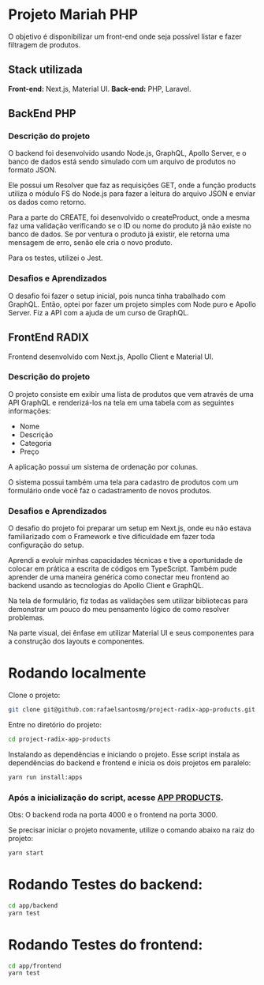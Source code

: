 # Projeto Mariah PHP
O objetivo é disponibilizar um front-end onde seja possível listar e fazer filtragem de produtos.

## Stack utilizada
**Front-end:** Next.js, Material UI.
**Back-end:** PHP, Laravel.

## BackEnd PHP
### Descrição do projeto
O backend foi desenvolvido usando Node.js, GraphQL, Apollo Server, e o banco de dados está sendo simulado com um arquivo de produtos no formato JSON.

Ele possui um Resolver que faz as requisições GET, onde a função products utiliza o módulo FS do Node.js para fazer a leitura do arquivo JSON e enviar os dados como retorno.

Para a parte do CREATE, foi desenvolvido o createProduct, onde a mesma faz uma validação verificando se o ID ou nome do produto já não existe no banco de dados. Se por ventura o produto já existir, ele retorna uma mensagem de erro, senão ele cria o novo produto.

Para os testes, utilizei o Jest.

### Desafios e Aprendizados
O desafio foi fazer o setup inicial, pois nunca tinha trabalhado com GraphQL. Então, optei por fazer um projeto simples com Node puro e Apollo Server. Fiz a API com a ajuda de um curso de GraphQL.

## FrontEnd RADIX
Frontend desenvolvido com Next.js, Apollo Client e Material UI.

### Descrição do projeto
O projeto consiste em exibir uma lista de produtos que vem através de uma API GraphQL e renderizá-los na tela em uma tabela com as seguintes informações:

* Nome
* Descrição
* Categoria
* Preço

A aplicação possui um sistema de ordenação por colunas.

O sistema possui também uma tela para cadastro de produtos com um formulário onde você faz o cadastramento de novos produtos.

### Desafios e Aprendizados
O desafio do projeto foi preparar um setup em Next.js, onde eu não estava familiarizado com o Framework e tive dificuldade em fazer toda configuração do setup.

Aprendi a evoluir minhas capacidades técnicas e tive a oportunidade de colocar em prática a escrita de códigos em TypeScript. Também pude aprender de uma maneira genérica como conectar meu frontend ao backend usando as tecnologias do Apollo Client e GraphQL.

Na tela de formulário, fiz todas as validações sem utilizar bibliotecas para demonstrar um pouco do meu pensamento lógico de como resolver problemas.

Na parte visual, dei ênfase em utilizar Material UI e seus componentes para a construção dos layouts e componentes.

# Rodando localmente
Clone o projeto:

```bash
git clone git@github.com:rafaelsantosmg/project-radix-app-products.git
```

Entre no diretório do projeto:

```bash
cd project-radix-app-products
```

Instalando as dependências e iniciando o projeto.
Esse script instala as dependências do backend e frontend e inicia os dois projetos em paralelo:

```bash
yarn run install:apps
```

### Após a inicialização do script, acesse [APP PRODUCTS](http://localhost:3000/).

Obs: O backend roda na porta 4000 e o frontend na porta 3000.

Se precisar iniciar o projeto novamente, utilize o comando abaixo na raiz do projeto:

```bash
yarn start
```

# Rodando Testes do backend:

```bash
cd app/backend
yarn test
```

# Rodando Testes do frontend:

```bash
cd app/frontend
yarn test
```